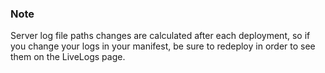 <!-- usedin: [ _legacy_docker/stack-management] - post: -->


### Note

Server log file paths changes are calculated after each deployment, so if you change your logs in your manifest, be sure to redeploy in order to see them on the LiveLogs page.



